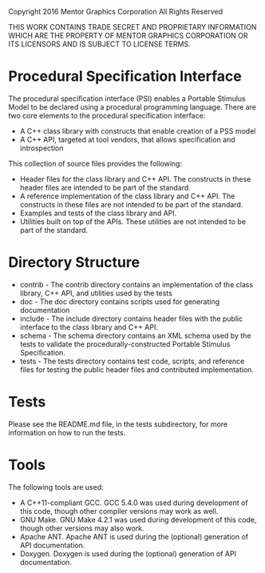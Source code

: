 Copyright 2016 Mentor Graphics Corporation
All Rights Reserved

THIS WORK CONTAINS TRADE SECRET AND PROPRIETARY
INFORMATION WHICH ARE THE PROPERTY OF MENTOR
GRAPHICS CORPORATION OR ITS LICENSORS AND IS
SUBJECT TO LICENSE TERMS.

# Procedural Specification Interface

The procedural specification interface (PSI) enables a Portable Stimulus Model to be
declared using a procedural programming language. There are two core elements to the 
procedural specification interface: 
* A C++ class library with constructs that enable creation of a PSS model
* A C++ API, targeted at tool vendors, that allows specification and introspection

This collection of source files provides the following:
* Header files for the class library and C++ API. The constructs in these header 
  files are intended to be part of the standard.
* A reference implementation of the class library and C++ API. The constructs 
  in these files are not intended to be part of the standard.
* Examples and tests of the class library and API. 
* Utilities built on top of the APIs. These utilities are not intended to
  be part of the standard.


# Directory Structure

* contrib - The contrib directory contains an implementation of the class library,
            C++ API, and utilities used by the tests
* doc     - The doc directory contains scripts used for generating documentation
* include - The include directory contains header files with the public interface
            to the class library and C++ API.
* schema  - The schema directory contains an XML schema used by the tests to
            validate the procedurally-constructed Portable Stimulus Specification.
* tests   - The tests directory contains test code, scripts, and reference files
            for testing the public header files and contributed implementation.


# Tests
Please see the README.md file, in the tests subdirectory, for more information
on how to run the tests.

# Tools
The following tools are used:
* A C++11-compliant GCC. GCC 5.4.0 was used during development of this code, though other compiler versions may work as well.
* GNU Make. GNU Make 4.2.1 was used during development of this code, though other versions may also work.
* Apache ANT. Apache ANT is used during the (optional) generation of API documentation. 
* Doxygen. Doxygen is used during the (optional) generation of API documentation.


